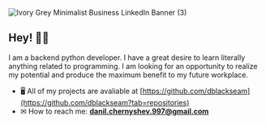 ![Ivory Grey Minimalist Business LinkedIn Banner (3)](https://user-images.githubusercontent.com/89835538/174595410-09923fa1-3f6b-4a64-ad38-7dec76e3c410.png)

## Hey! 🙋‍♂️
I am a backend python developer. I have a great desire to learn literally anything related to programming. I am looking for an opportunity to realize my potential and produce the maximum benefit to my future workplace.

- 🖥 All of my projects are avaliable at [https://github.com/dblackseam](https://github.com/dblackseam?tab=repositories)
- ✉ How to reach me: **danil.chernyshev.997@gmail.com**
